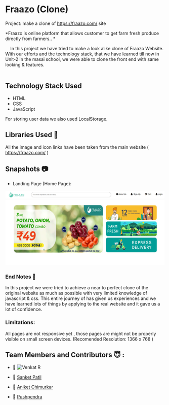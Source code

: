 # Fraazo (Clone)
Project: make a clone of https://fraazo.com/ site

*Fraazo is online platform that allows customer to get farm fresh produce directly from farmers..  *

&nbsp;&nbsp;&nbsp;&#160;In this project we have tried to make a look alike clone of Fraazo Website. With our efforts and the technology stack, that we have learned till now in Unit-2 in the masai school, we were able to clone the front end with same looking & features. <br><br>

## Technology Stack Used

- HTML
- CSS
- JavaScript

For storing user data we also used LocalStorage.

## Libraries Used 🌟
All the image and icon links have been taken from the main website ( https://fraazo.com/ )

## Snapshots 📷
- Landing Page (Home Page):
  
![Home Page](https://github.com/venkat0086/my-portfolio/blob/master/images/fraazo.png)

<!-- - Category Page:
  
![Category Page](https://user-images.githubusercontent.com/35700009/129468620-f8ec0d8d-5878-4eb1-adb9-318a0fee9006.png)

- Product Details Page:
  
![Product Page](https://user-images.githubusercontent.com/35700009/129468634-5a6aaed9-316c-42c3-a2b0-82eec59a20ce.png)

- Wishlist Page:
  
![Wishlist Page](https://user-images.githubusercontent.com/35700009/129468664-045f9e71-3e68-4002-a2c7-5a895b9b265e.png)

- Checkout Page:
  
![Checkout Page](https://user-images.githubusercontent.com/35700009/129468699-71e1556a-0c7c-48b3-a5cf-42b0135686e1.png) -->

### End Notes 📑
In this project we were tried to achieve a near to perfect clone of the original website as much as possible with very limited knowledge of javascript & css. This entire journey of has given us experiences and we have learned lots of things by applying to the real website and it gave us a lot of confidence.

### Limitations:
All pages are not responsive yet , those pages are might not be properly visible on small screen devices.
(Recomended Resolution: 1366 x 768 )

## Team Members and Contributors 😇 :

- 👤 ![Venkat R](https://github.com/venkat0086)
  
- 👤 [Sanket Patil](https://github.com/sanketpatil05)
  
- 👤 [Aniket Chimurkar](https://github.com/Aniket-Chimurkar)
  
- 👤 [Pushpendra](https://github.com/PushpendraKPal)

